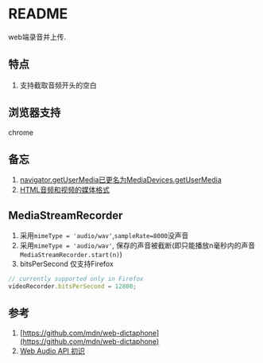 # README
web端录音并上传.

## 特点
1. 支持截取音频开头的空白

## 浏览器支持
chrome

## 备忘
1. [navigator.getUserMedia已更名为MediaDevices.getUserMedia](https://developer.mozilla.org/zh-CN/docs/Web/API/Navigator/getUserMedia)
1. [HTML音频和视频的媒体格式](https://developer.mozilla.org/en-US/docs/Web/HTML/Supported_media_formats)

## MediaStreamRecorder
1. 采用`mimeType = 'audio/wav'`,`sampleRate=8000`没声音
1. 采用`mimeType = 'audio/wav'`, 保存的声音被截断(即只能播放n毫秒内的声音`MediaStreamRecorder.start(n)`)
1. bitsPerSecond 仅支持Firefox
```js
// currently supported only in Firefox
videoRecorder.bitsPerSecond = 12800;
```

## 参考
1. [https://github.com/mdn/web-dictaphone](https://github.com/mdn/web-dictaphone)
1. [Web Audio API 初识](https://github.com/o2team/H5Skills/issues/64)